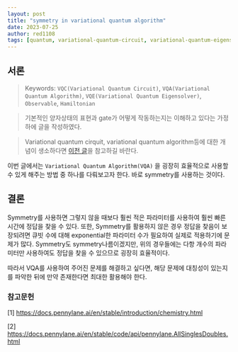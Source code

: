 ```yaml
---
layout: post
title: "symmetry in variational quantum algorithm"
date: 2023-07-25
author: red1108
tags: [quantum, variational-quantum-circuit, variational-quantum-eigensolver, vqa, vqc, vqe]
---
```


## 서론

> Keywords: `VQC(Variational Quantum Circuit)`, `VQA(Variational Quantum Algorithm)`, `VQE(Variational Quantum Eigensolver)`, `Observable`, `Hamiltonian`

> 기본적인 양자상태의 표현과 gate가 어떻게 작동하는지는 이해하고 있다는 가정하에 글을 작성하였다.

> Variational quantum cirquit, variational quantum algorithm등에 대한 개념이 생소하다면 [이전 글](https://infossm.github.io/blog/2023/06/25/variational-algorithm/)을 참고하길 바란다. 

이번 글에서는 `Variational Quantum Algorithm(VQA)` 을 굉장히 효율적으로 사용할 수 있게 해주는 방법 중 하나를 다뤄보고자 한다. 바로 symmetry를 사용하는 것이다.

## 결론

Symmetry를 사용하면 그렇지 않을 때보다 훨씬 적은 파라미터를 사용하여 훨씬 빠른 시간에 정답을 찾을 수 있다. 또한, Symmetry를 활용하지 않은 경우 정답을 찾음이 보장되려면 큐빗 수에 대해 exponential한 파라미터 수가 필요하여 실제로 적용하기에 문제가 많다. Symmetry도 symmetry나름이겠지만, 위의 경우들에는 다항 개수의 파라미터만 사용하여도 정답을 찾을 수 있으므로 굉장히 효율적이다.

따라서 VQA를 사용하여 주어진 문제를 해결하고 싶다면, 해당 문제에 대칭성이 있는지를 파악한 뒤에 만약 존재한다면 최대한 활용해야 한다.

### 참고문헌

[1] https://docs.pennylane.ai/en/stable/introduction/chemistry.html

[2] https://docs.pennylane.ai/en/stable/code/api/pennylane.AllSinglesDoubles.html